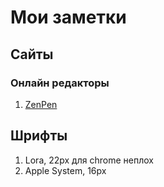 # Мои заметки #

## Сайты ##

### Онлайн редакторы ###

1. [ZenPen](http://www.zenpen.io/)

## Шрифты ##
1. Lora, 22px для chrome неплох
2. Apple System, 16px
